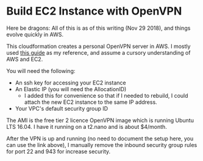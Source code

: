 Build EC2 Instance with OpenVPN
===============================

Here be dragons: All of this is as of this writing (Nov 29 2018), and things evolve quickly in AWS.

This cloudformation creates a personal OpenVPN server in AWS.  I mostly used [this guide](https://medium.com/@tatianaensslin/how-to-create-a-free-personal-vpn-in-the-cloud-using-ec2-openvpn-626c40e96dab) as my reference, and assume a cursory understanding of AWS and EC2.

You will need the following:

* An ssh key for accessing your EC2 instance
* An Elastic IP (you will need the AllocationID)
    - I added this for convenience so that if I needed to rebuild, I could attach the new EC2 instance to the same IP address.
* Your VPC's default security group ID

The AMI is the free tier 2 licence OpenVPN image which is running Ubuntu LTS 16.04.  I have it running on a t2.nano and is about $4/month.

After the VPN is up and running (no need to document the setup here, you can use the link above), I manually remove the inbound security group rules for port 22 and 943 for increase security.